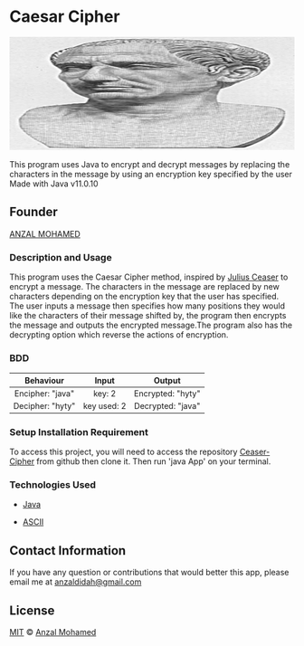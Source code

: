 # Caesar Cipher
 <img height="200px" src="/src/main/resources/19465.jpg" width="600px">


This program uses Java to encrypt and decrypt messages by replacing the characters in the message by using an encryption key specified by the user
Made with Java v11.0.10 

## Founder

[ANZAL MOHAMED](https://github.com/anzalmohamed)


### Description and Usage
This program uses the Caesar Cipher method, inspired by [Julius Ceaser](https://en.wikipedia.org/wiki/Julius_Caesar) to encrypt a message. The characters in the message are replaced by new characters depending on the encryption key that the user has specified. The user inputs a message then specifies how many positions they would like the characters of their message shifted by, the program then encrypts the message and outputs the encrypted message.The program also has the decrypting option which reverse the actions of encryption.
### BDD
|Behaviour	         |Input	             |Output              |
|:------------------:|:-----------------:|:------------------:|
|Encipher:  "java"   |key: 2        |Encrypted: "hyty"  |
|Decipher: "hyty"    |key used:  2      |Decrypted: "java"  |


### Setup Installation Requirement
To access this project, you will need to access the repository [Ceaser-Cipher](https://github.com/anzalmohamed/Ceasar-Cipher) from github then clone it. Then run 'java App' on your terminal.

### Technologies Used
* [Java](https://sdkman.io/usage)

* [ASCII](https://en.wikipedia.org/wiki/ASCII)

## Contact Information 

If you have any question or contributions that would better this app, please email me at [anzaldidah@gmail.com]()

## License
[MIT]() © [Anzal Mohamed](https://github.com/anzalmohamed)
